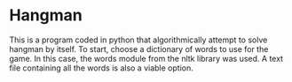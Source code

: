# Hangman
This is a program coded in python that algorithmically attempt to solve hangman by itself. To start, choose a dictionary of words to use for the game. In this case, the words module from the nltk library was used. A text file containing all the words is also a viable option. 
